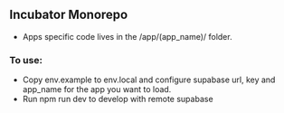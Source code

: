 ## Incubator Monorepo

- Apps specific code lives in the /app/(app_name)/ folder.

### To use:

- Copy env.example to env.local and configure supabase url, key and app_name for the app you want to load.
- Run npm run dev to develop with remote supabase
